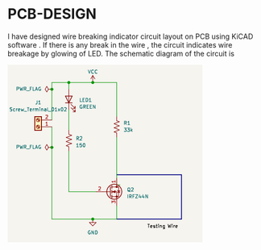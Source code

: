# PCB-DESIGN
I have designed wire breaking indicator circuit layout on PCB using KiCAD software . If there is any break
in the wire , the circuit indicates wire breakage by glowing of LED. 
The schematic diagram of the circuit is 


![alt text](im.png)
